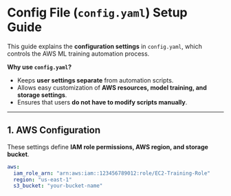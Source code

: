 # Config File (`config.yaml`) Setup Guide 

This guide explains the **configuration settings** in `config.yaml`, which controls the AWS ML training automation process.  

**Why use `config.yaml`?**  
- Keeps **user settings separate** from automation scripts.  
- Allows easy customization of **AWS resources, model training, and storage settings**.  
- Ensures that users **do not have to modify scripts manually**.  

---

## **1️. AWS Configuration**

These settings define **IAM role permissions, AWS region, and storage bucket**.

```yaml
aws:
  iam_role_arn: "arn:aws:iam::123456789012:role/EC2-Training-Role"
  region: "us-east-1"
  s3_bucket: "your-bucket-name"
